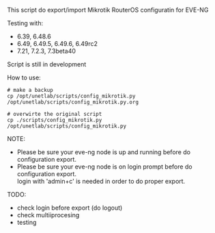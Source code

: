 This script do export/import Mikrotik RouterOS configuratin for EVE-NG   

Testing with:   

- 6.39, 6.48.6
- 6.49, 6.49.5, 6.49.6, 6.49rc2
- 7.21, 7.2.3, 7.3beta40

Script is still in development   

How to use:

```
# make a backup
cp /opt/unetlab/scripts/config_mikrotik.py /opt/unetlab/scripts/config_mikrotik.py.org

# overwirte the original script
cp ./scripts/config_mikrotik.py /opt/unetlab/scripts/config_mikrotik.py
```

NOTE: 
- Please be sure your eve-ng node is up and running before do configuration export.   
- Please be sure your eve-ng node is on login prompt before do configuration export.   
  login with 'admin+c' is needed in order to do proper export.

TODO:
- check login before export (do logout)
- check multiiprocesing
- testing
